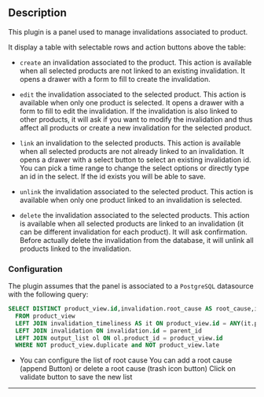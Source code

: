 ## Description

This plugin is a panel used to manage invalidations associated to product.

It display a table with selectable rows and action buttons above the table:

 - `create` an invalidation associated to the product. This action is
   available when all selected products are not linked to an existing
   invalidation. It opens a drawer with a form to fill to create the
   invalidation.

 - `edit` the invalidation associated to the selected product. This action is
   available when only one product is selected. It opens a drawer with a form
   to fill to edit the invalidation. If the invalidation is also linked to
   other products, it will ask if you want to modify the invalidation and
   thus affect all products or create a new invalidation for the selected
   product.

 - `link` an invalidation to the selected products. This action is available
   when all selected products are not already linked to an invalidation. It
   opens a drawer with a select button to select an existing invalidation id.
   You can pick a time range to change the select options or directly type an
   id in the select. If the id exists you will be able to save.

 - `unlink` the invalidation associated to the selected product. This action is
   available when only one product linked to an invalidation is
   selected.

 - `delete` the invalidation associated to the selected products. This action
   is available when all selected products are linked to an invalidation (it
   can be different invalidation for each product). It will ask confirmation.
   Before actually delete the invalidation from the database, it will unlink
   all products linked to the invalidation.

### Configuration

<!-- - You must provide a datasource in the display section of options in order to
perform actions. -->

The plugin assumes that the panel is associated to a `PostgreSQL` datasource
with the following query:

```sql
SELECT DISTINCT product_view.id,invalidation.root_cause AS root_cause,invalidation.id AS inval_id,responsibility,comment,label,anomaly_identifier
  FROM product_view
  LEFT JOIN invalidation_timeliness AS it ON product_view.id = ANY(it.product_ids)
  LEFT JOIN invalidation ON invalidation.id = parent_id
  LEFT JOIN output_list ol ON ol.product_id = product_view.id 
  WHERE NOT product_view.duplicate and NOT product_view.late
```
- You can configure the list of root cause
You can add a root cause (append Button) or delete a root cause (trash icon button)
Click on validate button to save the new list

------
